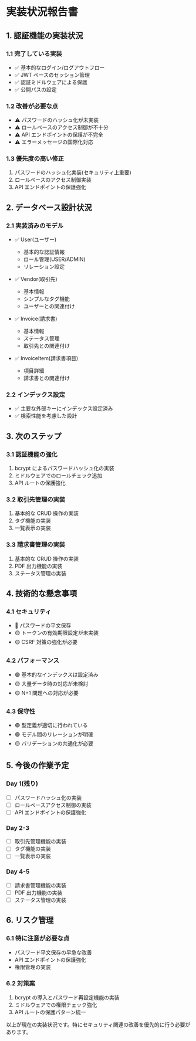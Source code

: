 # 実装状況報告書

## 1. 認証機能の実装状況

### 1.1 完了している実装

- ✅ 基本的なログイン/ログアウトフロー
- ✅ JWT ベースのセッション管理
- ✅ 認証ミドルウェアによる保護
- ✅ 公開パスの設定

### 1.2 改善が必要な点

- ⚠️ パスワードのハッシュ化が未実装
- ⚠️ ロールベースのアクセス制御が不十分
- ⚠️ API エンドポイントの保護が不完全
- ⚠️ エラーメッセージの国際化対応

### 1.3 優先度の高い修正

1. パスワードのハッシュ化実装(セキュリティ上重要)
2. ロールベースのアクセス制御実装
3. API エンドポイントの保護強化

## 2. データベース設計状況

### 2.1 実装済みのモデル

- ✅ User(ユーザー)

  - 基本的な認証情報
  - ロール管理(USER/ADMIN)
  - リレーション設定

- ✅ Vendor(取引先)

  - 基本情報
  - シンプルなタグ機能
  - ユーザーとの関連付け

- ✅ Invoice(請求書)

  - 基本情報
  - ステータス管理
  - 取引先との関連付け

- ✅ InvoiceItem(請求書項目)
  - 項目詳細
  - 請求書との関連付け

### 2.2 インデックス設定

- ✅ 主要な外部キーにインデックス設定済み
- ✅ 検索性能を考慮した設計

## 3. 次のステップ

### 3.1 認証機能の強化

1. bcrypt によるパスワードハッシュ化の実装
2. ミドルウェアでのロールチェック追加
3. API ルートの保護強化

### 3.2 取引先管理の実装

1. 基本的な CRUD 操作の実装
2. タグ機能の実装
3. 一覧表示の実装

### 3.3 請求書管理の実装

1. 基本的な CRUD 操作の実装
2. PDF 出力機能の実装
3. ステータス管理の実装

## 4. 技術的な懸念事項

### 4.1 セキュリティ

- 🔴 パスワードの平文保存
- 🟡 トークンの有効期限設定が未実装
- 🟡 CSRF 対策の強化が必要

### 4.2 パフォーマンス

- 🟢 基本的なインデックスは設定済み
- 🟡 大量データ時の対応が未検討
- 🟡 N+1 問題への対応が必要

### 4.3 保守性

- 🟢 型定義が適切に行われている
- 🟢 モデル間のリレーションが明確
- 🟡 バリデーションの共通化が必要

## 5. 今後の作業予定

### Day 1(残り)

- [ ] パスワードハッシュ化の実装
- [ ] ロールベースアクセス制御の実装
- [ ] API エンドポイントの保護強化

### Day 2-3

- [ ] 取引先管理機能の実装
- [ ] タグ機能の実装
- [ ] 一覧表示の実装

### Day 4-5

- [ ] 請求書管理機能の実装
- [ ] PDF 出力機能の実装
- [ ] ステータス管理の実装

## 6. リスク管理

### 6.1 特に注意が必要な点

- パスワード平文保存の早急な改善
- API エンドポイントの保護強化
- 権限管理の実装

### 6.2 対策案

1. bcrypt の導入とパスワード再設定機能の実装
2. ミドルウェアでの権限チェック強化
3. API ルートの保護パターン統一

以上が現在の実装状況です。特にセキュリティ関連の改善を優先的に行う必要があります。
